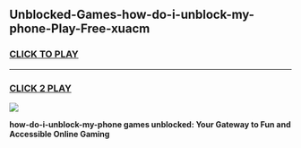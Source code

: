 
## Unblocked-Games-how-do-i-unblock-my-phone-Play-Free-xuacm
<h3>
<a href="https://premium76.site?title=how-do-i-unblock-my-phone&ref=23A">CLICK TO PLAY</a></h3>
<hr>

<h3>
<a href="https://premium76.site?title=how-do-i-unblock-my-phone&ref=23A">CLICK 2 PLAY</a>
  
</h3>

<a href="https://premium76.site?title=how-do-i-unblock-my-phone&ref=23A"><img src="https://clearcache.store/games.png"></a>


**how-do-i-unblock-my-phone games unblocked: Your Gateway to Fun and Accessible Online Gaming**

